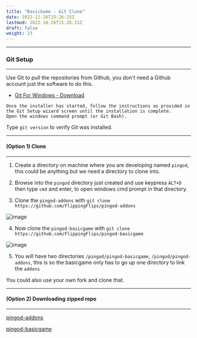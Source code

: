 ```yaml
---
title: "BasicGame - Git Clone"
date: 2022-12-26T15:26:15Z
lastmod: 2022-10-26T15:26:15Z
draft: false
weight: 23
---
```


---
### Git Setup
---

Use Git to pull the repositories from Github, you don't need a Github account just the software to do this.

- [Git For Windows - Download](https://gitforwindows.org/)

```
Once the installer has started, follow the instructions as provided in the Git Setup wizard screen until the installation is complete.
Open the windows command prompt (or Git Bash).
```

Type `git version` to verify Git was installed.

---

#### (Option 1) Clone
---

1. Create a directory on machine where you are developing named `pingod`, this could be anything but we need a directory to clone into.

2. Browse into the `pingod` directory just created and use keypress `ALT+D` then type `cmd` and enter, to open windows cmd prompt in that directory.

3. Clone the `pingod-addons` with `git clone https://github.com/FlippingFlips/pingod-addons`

![image](../../images/git-clone-addons.jpg)

4. Now clone the `pingod-basicgame` with `git clone https://github.com/FlippingFlips/pingod-basicgame`

![image](../../images/git-clone-basicgame.jpg)

5. You will have two directories `/pingod/pingod-basicgame`, `/pingod/pingod-addons`, this is so the basicgame only has to go up one directory to link the `addons`

You could also use your own fork and clone that.

---
#### (Option 2) Downloading zipped repo
---

[pingod-addons](https://github.com/FlippingFlips/pingod-addons/archive/refs/heads/main.zip)

[pingod-basicgame](https://github.com/FlippingFlips/pingod-basicgame/archive/refs/heads/main.zip)